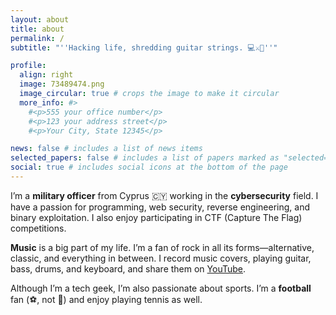```yaml
---
layout: about
title: about
permalink: /
subtitle: "''Hacking life, shredding guitar strings. 💻⚔️🎸''"

profile:
  align: right
  image: 73489474.png
  image_circular: true # crops the image to make it circular
  more_info: #>
    #<p>555 your office number</p>
    #<p>123 your address street</p>
    #<p>Your City, State 12345</p>

news: false # includes a list of news items
selected_papers: false # includes a list of papers marked as "selected={true}"
social: true # includes social icons at the bottom of the page
---
```


I’m a **military officer** from Cyprus 🇨🇾 working in the **cybersecurity** field. I have a passion for programming, web security, reverse engineering, and binary exploitation. I also enjoy participating in CTF (Capture The Flag) competitions.

**Music** is a big part of my life. I’m a fan of rock in all its forms—alternative, classic, and everything in between. I record music covers, playing guitar, bass, drums, and keyboard, and share them on [YouTube](https://www.youtube.com/kallenosf).

Although I’m a tech geek, I’m also passionate about sports. I’m a **football** fan (⚽, not 🏈) and enjoy playing tennis as well.